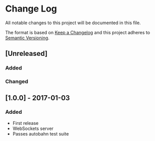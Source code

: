 # Change Log
All notable changes to this project will be documented in this file.

The format is based on [Keep a Changelog](http://keepachangelog.com/) 
and this project adheres to [Semantic Versioning](http://semver.org/).

## [Unreleased]
### Added

### Changed


## [1.0.0] - 2017-01-03
### Added
- First release
- WebSockets server
- Passes autobahn test suite

